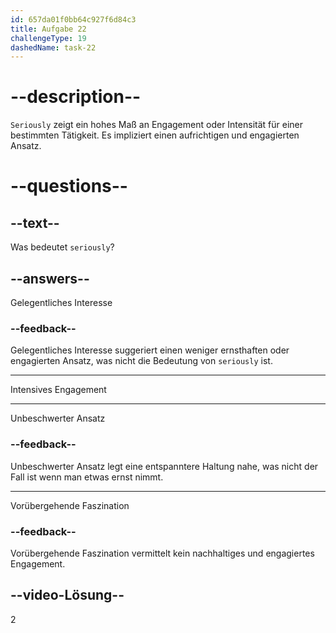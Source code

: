 ```yaml
---
id: 657da01f0bb64c927f6d84c3
title: Aufgabe 22
challengeType: 19
dashedName: task-22
---
```


# --description--

`Seriously` zeigt ein hohes Maß an Engagement oder Intensität für einer bestimmten Tätigkeit. Es impliziert einen aufrichtigen und engagierten Ansatz.

# --questions--

## --text--

Was bedeutet `seriously`?

## --answers--

Gelegentliches Interesse

### --feedback--

Gelegentliches Interesse suggeriert einen weniger ernsthaften oder engagierten Ansatz, was nicht die Bedeutung von `seriously` ist.

---

Intensives Engagement

---

Unbeschwerter Ansatz

### --feedback--

Unbeschwerter Ansatz legt eine entspanntere Haltung nahe, was nicht der Fall ist wenn man etwas ernst nimmt.

---

Vorübergehende Faszination

### --feedback--

Vorübergehende Faszination vermittelt kein nachhaltiges und engagiertes Engagement.

## --video-Lösung--

2
